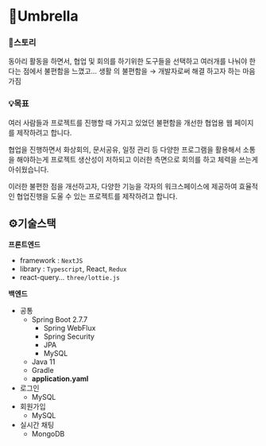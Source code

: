 # 🌂Umbrella

### 📖스토리

동아리 활동을 하면서, 협업 및 회의를 하기위한 도구들을 선택하고 여러개를 나눠야 한다는 점에서 불편함을 느꼈고… 생활 의 불편함을 → 개발자로써 해결 하고자 하는 마음가짐

### 💡목표

여러 사람들과 프로젝트를 진행할 때 가지고 있었던 불편함을 개선한 협업용 웹 페이지를 제작하려고 합니다. 

협업을 진행하면서 화상회의, 문서공유, 일정 관리 등 다양한 프로그램을 활용해서 소통을 해야하는게 프로젝트 생산성이 저하되고 이러한 측면으로 회의를 하고 체력을 쓰는게 아쉬웠습니다.

이러한 불편한 점을 개선하고자, 다양한 기능을 각자의 워크스페이스에 제공하여 효율적인 협업진행을 도울 수 있는 프로젝트를 제작하려고 합니다.


## ⚙️기술스택

**프론트엔드**

- framework : `NextJS`
- library : `Typescript`, React, `Redux`
- react-query… `three/lottie.js`

************백엔드************

- 공통
    - Spring Boot 2.7.7
        - Spring WebFlux
        - Spring Security
        - JPA
        - MySQL
    - Java 11
    - Gradle
    - **application.yaml**
- 로그인
    - MySQL
- 회원가입
    - MySQL
- 실시간 채팅
    - MongoDB
    

